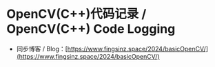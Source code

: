 # OpenCV(C++)代码记录 / OpenCV(C++) Code Logging

- 同步博客 / Blog：[https://www.fingsinz.space/2024/basicOpenCV/](https://www.fingsinz.space/2024/basicOpenCV/)